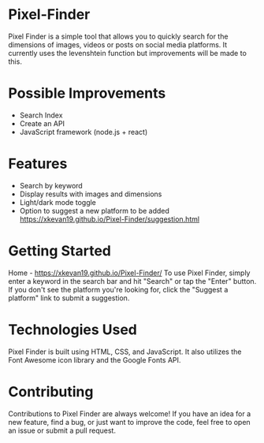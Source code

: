 # Pixel-Finder
Pixel Finder is a simple tool that allows you to quickly search for the dimensions of images, videos or posts on social media platforms. It currently uses the levenshtein function but improvements will be made to this.

# Possible Improvements
- Search Index
- Create an API
- JavaScript framework (node.js + react)

# Features
- Search by keyword
- Display results with images and dimensions
- Light/dark mode toggle
- Option to suggest a new platform to be added https://xkevan19.github.io/Pixel-Finder/suggestion.html

# Getting Started
Home - https://xkevan19.github.io/Pixel-Finder/
To use Pixel Finder, simply enter a keyword in the search bar and hit "Search" or tap the "Enter" button. If you don't see the platform you're looking for, click the "Suggest a platform" link to submit a suggestion.

# Technologies Used
Pixel Finder is built using HTML, CSS, and JavaScript. It also utilizes the Font Awesome icon library and the Google Fonts API.

# Contributing
Contributions to Pixel Finder are always welcome! If you have an idea for a new feature, find a bug, or just want to improve the code, feel free to open an issue or submit a pull request.
